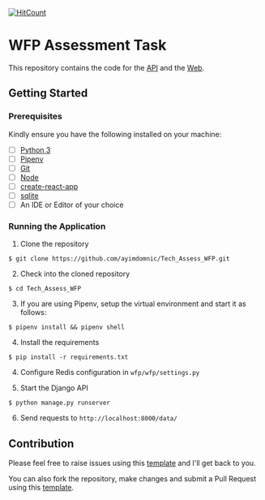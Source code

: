 [![HitCount](http://hits.dwyl.io/ayimdomnic/Tech_Assess_WFP.svg)](http://hits.dwyl.io/ayimdomnic/Tech_Assess_WFP)

# WFP Assessment Task 

This repository contains the code for the [API](https://lifeexpectancy.ayimdomnic.now.sh) and the [Web](https://wfp-client.ayimdomnic.now.sh/). 

## Getting Started

### Prerequisites

Kindly ensure you have the following installed on your machine:

- [ ] [Python 3](https://realpython.com/installing-python/)
- [ ] [Pipenv](https://pipenv.readthedocs.io/en/latest/#install-pipenv-today)
- [ ] [Git]()
- [ ] [Node]()
- [ ] [create-react-app ]()
- [ ] [sqlite]()
- [ ] An IDE or Editor of your choice

### Running the Application

1. Clone the repository
```
$ git clone https://github.com/ayimdomnic/Tech_Assess_WFP.git
```

2. Check into the cloned repository
```
$ cd Tech_Assess_WFP
```

3. If you are using Pipenv, setup the virtual environment and start it as follows:
```
$ pipenv install && pipenv shell
```

4. Install the requirements
```
$ pip install -r requirements.txt
```

4. Configure Redis configuration in `wfp/wfp/settings.py`

5. Start the Django API
```
$ python manage.py runserver
```

6. Send requests to `http://localhost:8000/data/`

## Contribution

Please feel free to raise issues using this [template](./.github/ISSUE_TEMPLATE.md) and I'll get back to you.

You can also fork the repository, make changes and submit a Pull Request using this [template](./.github/PULL_REQUEST_TEMPLATE.md).
